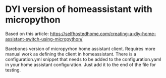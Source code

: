 # DYI version of homeassistant with micropython

Based on this article:
https://selfhostedhome.com/creating-a-diy-home-assistant-switch-using-micropython/

Barebones version  of micropyrhon home assistant client. Requires more manual work as defining the client in homeassistant. There is a configuration.yml snippet that needs to be added to the configuration.yaml in your home assistant configuration. Just add it to the end of the file for testing.

